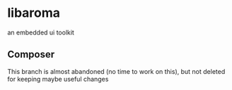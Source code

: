 # libaroma
an embedded ui toolkit  
  
## Composer
This branch is almost abandoned (no time to work on this), but not deleted for keeping maybe useful changes
